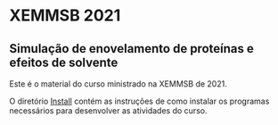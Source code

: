 # XEMMSB 2021

## Simulação de enovelamento de proteínas e efeitos de solvente

Este é o material do curso ministrado na XEMMSB de 2021.  

O diretório [Install](https://github.com/m3g/XEMMSB2021/tree/main/Install) contém as instruções de como instalar os programas necessários para desenvolver as atividades do curso.





